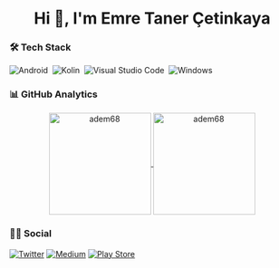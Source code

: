 <h1 align="center">Hi 👋, I'm Emre Taner Çetinkaya</h1>



### 🛠 Tech Stack
![Android](https://img.shields.io/badge/Android-3DDC84?style=for-the-badge&logo=android&logoColor=white)&nbsp;
![Kolin](https://img.shields.io/badge/Flutter-02569B?style=for-the-badge&logo=kotlin&logoColor=white)&nbsp;
![Visual Studio Code](	https://img.shields.io/badge/Visual_Studio_Code-0078D4?style=for-the-badge&logo=visual%20studio%20code&logoColor=white)&nbsp;
![Windows](https://img.shields.io/badge/Windows-0078D6?style=for-the-badge&logo=windows&logoColor=white)&nbsp;


### 📊 GitHub Analytics

<p align="center">
<a href="https://github.com/emretanerc">
  <img height="180em" align="center" src="https://github-readme-stats.vercel.app/api?username=emretanerc&show_icons=true&locale=en&theme=algolia&include_all_commits=true&count_private=true" alt="adem68"/>
  <img height="180em" align="center" src="https://github-readme-stats.vercel.app/api/top-langs?username=emretanerc&show_icons=true&locale=en&layout=compact&langs_count=8&theme=algolia" alt="adem68"/>
</a>
</p>

### 🤝🏻 Social

<p align="left">
<a href="https://twitter.com/emretanerc" target="_blank"><img align="center" src="https://img.shields.io/badge/Twitter-1DA1F2?style=for-the-badge&logo=twitter&logoColor=white" alt="Twitter" /></a>
<a href="https://medium.com/@etcmobileapps" target="_blank"><img align="center" src="https://img.shields.io/badge/Medium-12100E?style=for-the-badge&logo=medium&logoColor=white" alt="Medium" /></a>
<a href="https://play.google.com/store/apps/developer?id=ETC+Mobile+Apps" target="_blank"><img align="center" src="https://img.shields.io/badge/Google_Play-414141?style=for-the-badge&logo=google-play&logoColor=white" alt="Play Store" /></a>
</p>



